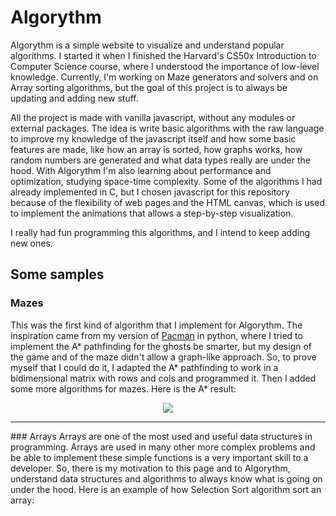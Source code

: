 # Algorythm
Algorythm is a simple website to visualize and understand popular algorithms. I started it when I finished the Harvard's CS50x Introduction to Computer Science course, where I understood the importance of low-level knowledge. Currently, I'm working on Maze generators and solvers and on Array sorting algorithms, but the goal of this project is to always be updating and adding new stuff.

All the project is made with vanilla javascript, without any modules or external packages. The idea is write basic algorithms with the raw language to improve my knowledge of the javascript itself and how some basic features are made, like how an array is sorted, how graphs works, how random numbers are generated and what data types really are under the hood. With Algorythm I'm also learning about performance and optimization, studying space-time complexity. Some of the algorithms I had already implemented in C, but I chosen javascript for this repository because of the flexibility of web pages and the HTML canvas, which is used to implement the animations that allows a step-by-step visualization.

I really had fun programming this algorithms, and I intend to keep adding new ones.

## Some samples
### Mazes
This was the first kind of algorithm that I implement for Algorythm. The inspiration came from my version of [Pacman](https://github.com/VitorValandro/pacman-py) in python, where I tried to implement the A* pathfinding for the ghosts be smarter, but my design of the game and of the maze didn't allow a graph-like approach. So, to prove myself that I could do it, I adapted the A* pathfinding to work in a bidimensional matrix with rows and cols and programmed it. Then I added some more algorithms for mazes. Here is the A* result:
<div align="center">
  <img src="https://user-images.githubusercontent.com/50156875/148546111-7b14f526-71e4-41ce-bf30-4eed84a62589.gif">
</div>

<hr />
### Arrays
Arrays are one of the most used and useful data structures in programming. Arrays are used in many other more complex problems and be able to implement these simple functions is a very important skill to a developer. So, there is my motivation to this page and to Algorythm, understand data structures and algorithms to always know what is going on under the hood. Here is an example of how Selection Sort algorithm sort an array:

